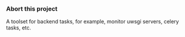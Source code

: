 ### Abort this project

A toolset for backend tasks, for example, monitor uwsgi servers, celery tasks, etc.
